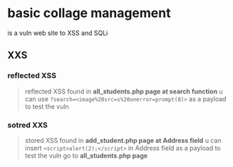 # basic collage management 
is a vuln web site to XSS and SQLi

## XXS
### reflected XSS
> reflected XSS found in **all_students.php page at search function** 
> u can use `?search=<image%20src=s%20onerror=prompt(8)>` as a payload to test the vuln

### sotred XXS
> stored XSS found in **add_student.php page at Address field** 
> u can insert `<script>alert(2);</script>` in Address field as a payload 
> to test the vuln go to **all_students.php page** 
